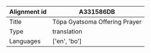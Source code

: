 |Alignment id | A331586DB
| --- | --- 
|Title | Töpa Gyatsoma Offering Prayer 
|Type | translation
|Languages | ['en', 'bo']